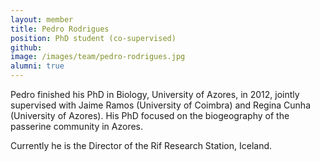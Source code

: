 ```yaml
---
layout: member
title: Pedro Rodrigues
position: PhD student (co-supervised)
github: 
image: /images/team/pedro-rodrigues.jpg
alumni: true
---
```


Pedro finished his PhD in Biology, University of Azores, in 2012, jointly supervised with Jaime Ramos (University of Coimbra) and Regina Cunha (University of Azores). His PhD focused on the biogeography of the passerine community in Azores. 

Currently he is the Director of the Rif Research Station, Iceland.
